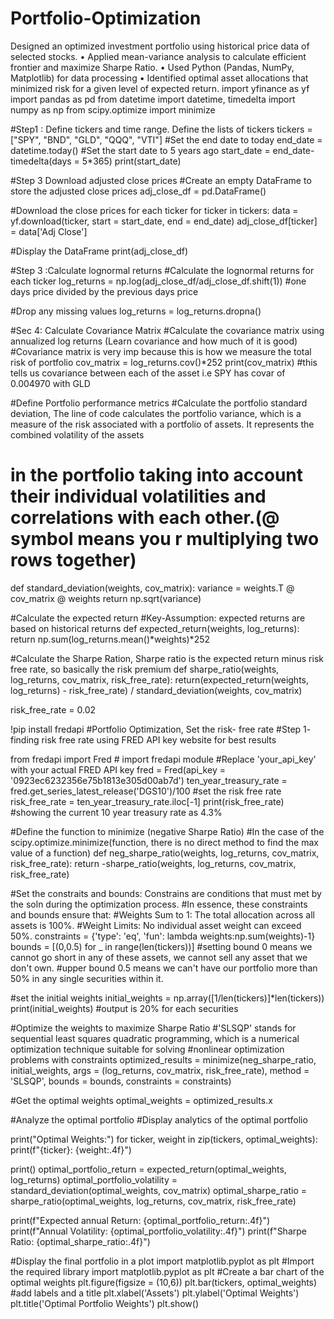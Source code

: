 # Portfolio-Optimization
Designed an optimized investment portfolio using historical price data of selected stocks. • Applied mean-variance analysis to calculate efficient frontier and maximize Sharpe Ratio. • Used Python (Pandas, NumPy, Matplotlib) for data processing • Identified optimal asset allocations that minimized risk for a given level of expected return.
import yfinance as yf
import pandas as pd
from datetime import datetime, timedelta
import numpy as np
from scipy.optimize import minimize


#Step1 : Define tickers and time range. Define the lists of tickers
tickers = ["SPY", "BND", "GLD", "QQQ", "VTI"]
#Set the end date to today
end_date = datetime.today()
#Set the start date to 5 years ago
start_date = end_date- timedelta(days = 5*365)
print(start_date)

#Step 3 Download adjusted close prices 
#Create an empty DataFrame to store the adjusted close prices
adj_close_df = pd.DataFrame()

#Download the close prices for each ticker 
for ticker in tickers:
  data = yf.download(ticker, start = start_date, end = end_date)
  adj_close_df[ticker] = data['Adj Close']

#Display the DataFrame
print(adj_close_df)

#Step 3 :Calculate lognormal returns 
#Calculate the lognormal returns for each ticker 
log_returns = np.log(adj_close_df/adj_close_df.shift(1)) #one days price divided by the previous days price

#Drop any missing values
log_returns = log_returns.dropna()

#Sec 4: Calculate Covariance Matrix
#Calculate the covariance matrix using annualized log returns (Learn covariance and how much of it is good)
#Covariance matrix is very imp because this is how we measure the total risk of portfolio
cov_matrix = log_returns.cov()*252
print(cov_matrix) #this tells us covariance between each of the asset i.e SPY has covar of 0.004970 with GLD

#Define Portfolio performance metrics 
#Calculate the portfolio standard deviation, The line of code calculates the portfolio variance, which is a measure of the risk associated with a portfolio of assets. It represents the combined volatility of the assets
# in the portfolio taking into account their individual volatilities and correlations with each other.(@ symbol means you r multiplying two rows together)
def standard_deviation(weights, cov_matrix):
  variance = weights.T @ cov_matrix @ weights
  return np.sqrt(variance)

#Calculate the expected return
#Key-Assumption: expected returns are based on historical returns 
def expected_return(weights, log_returns):
  return np.sum(log_returns.mean()*weights)*252

#Calculate the Sharpe Ration, Sharpe ratio is the expected return minus risk free rate, so basically the risk premium 
def sharpe_ratio(weights, log_returns, cov_matrix, risk_free_rate):
  return(expected_return(weights, log_returns) - risk_free_rate) / standard_deviation(weights, cov_matrix)
  

risk_free_rate = 0.02

!pip install fredapi
#Portfolio Optimization, Set the risk- free rate
#Step 1- finding risk free rate using FRED API key website for best results

from fredapi import Fred # import fredapi module
#Replace 'your_api_key' with your actual FRED API key
fred = Fred(api_key = '0923ec6232356e75b1813e305d00ab7d')
ten_year_treasury_rate = fred.get_series_latest_release('DGS10')/100
#set the risk free rate
risk_free_rate = ten_year_treasury_rate.iloc[-1]
print(risk_free_rate) #showing the current 10 year treasury rate as 4.3%

#Define the function to minimize (negative Sharpe Ratio)
#In the case of the scipy.optimize.minimize(function, there is no direct method to find the max value of a function)
def neg_sharpe_ratio(weights, log_returns, cov_matrix, risk_free_rate):
  return -sharpe_ratio(weights, log_returns, cov_matrix, risk_free_rate)

#Set the constraits and bounds: Constrains are conditions that must met by the soln during the optimization process.
#In essence, these constraints and bounds ensure that:
#Weights Sum to 1: The total allocation across all assets is 100%.
#Weight Limits: No individual asset weight can exceed 50%.
constraints = {'type': 'eq', 'fun': lambda weights:np.sum(weights)-1}
bounds = [(0,0.5) for _ in range(len(tickers))] #setting bound 0 means we cannot go short in any of these assets, we cannot sell any asset that we don't own.
#upper bound 0.5 means we can't have our portfolio more than 50% in any single securities within it.

#set the initial weights
initial_weights = np.array([1/len(tickers)]*len(tickers))
print(initial_weights) #output is 20% for each securities

#Optimize the weights to maximize Sharpe Ratio
#'SLSQP' stands for sequential least squares quadratic programming, which is a numerical optimization technique suitable for solving
#nonlinear optimization problems with constraints
optimized_results = minimize(neg_sharpe_ratio, initial_weights, args = (log_returns, cov_matrix, risk_free_rate),
                                 method = 'SLSQP', bounds = bounds, constraints = constraints)

#Get the optimal weights
optimal_weights = optimized_results.x

#Analyze the optimal portfolio
#Display analytics of the optimal portfolio


print("Optimal Weights:")
for ticker, weight in zip(tickers, optimal_weights):
  print(f"{ticker}: {weight:.4f}")

print()
optimal_portfolio_return = expected_return(optimal_weights, log_returns)
optimal_portfolio_volatility = standard_deviation(optimal_weights, cov_matrix)
optimal_sharpe_ratio = sharpe_ratio(optimal_weights, log_returns, cov_matrix, risk_free_rate)

print(f"Expected annual Return: {optimal_portfolio_return:.4f}")
print(f"Annual Volatility: {optimal_portfolio_volatility:.4f}")
print(f"Sharpe Ratio: {optimal_sharpe_ratio:.4f}")


#Display the final portfolio in a plot
import matplotlib.pyplot as plt
#Import the required library
import matplotlib.pyplot as plt 
#Create a bar chart of the optimal weights
plt.figure(figsize = (10,6))
plt.bar(tickers, optimal_weights)
#add labels and a title
plt.xlabel('Assets')
plt.ylabel('Optimal Weights')
plt.title('Optimal Portfolio Weights')
plt.show()
